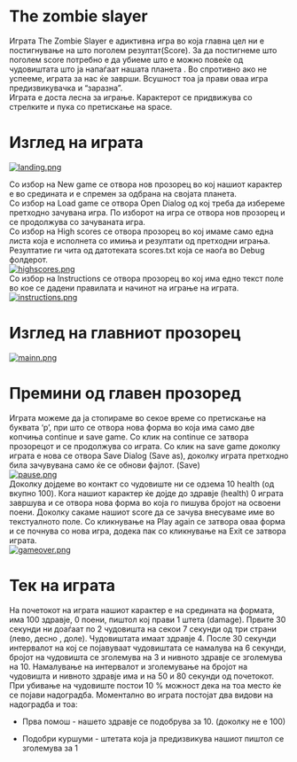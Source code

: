 # The zombie slayer

Играта The Zombie Slayer е адиктивна игра во која главна цел ни е постигнување на што поголем резултат(Score). За да постигнеме што поголем score потребно е да убиеме што е можно повеќе од чудовиштата што ја напаѓаат нашата планета . Во спротивно ако не успееме, играта за нас ќе заврши. Всушност тоа ја прави оваа игра предизвикувачка и “заразна”. 
<br>Играта е доста лесна за играње. Карактерот се придвижува со стрелките и пука со претискање на space. 

# Изглед на играта

[![landing.png](https://s11.postimg.org/jxpczw8nn/landing.png)](https://postimg.org/image/chq3e3ky7/)

Со избор на New game се отвора нов прозорец во кој нашиот карактер е во средината и е спремен за одбрана на својата планета. <br>
Со избор на Load game се отвора  Open Dialog од кој треба да избереме претходно зачувана игра. По изборот на игра се отвора нов прозорец и се продолжува со зачуваната игра.<br>
Со избор на High scores се отвора прозорец во кој имаме само една листа која е исполнета со имиња и резултати од претходни играња. Резултатие ги чита од датотеката scores.txt која се наоѓа во Debug фолдерот. <br>
[![highscores.png](https://s30.postimg.org/9seug0sap/highscores.png)](https://postimg.org/image/ftcjd3ewt/)<br>
Со избор на Instructions се отвора прозорец во кој има едно текст поле во кое се дадени правилата и начинот на играње на играта.<br>
[![instructions.png](https://s14.postimg.org/ja4b5jrjl/instructions.png)](https://postimg.org/image/9ctachjxp/)

# Изглед на главниот прозорец
[![mainn.png](https://s13.postimg.org/cfunfbul3/mainn.png)](https://postimg.org/image/jj2iuy00j/)

# Премини од главен прозоред 
Играта можеме да ја стопираме во секое време со претискање на буквата ‘p’, при што се отвора нова форма во која има само две копчиња continue и save game. 
Со клик на continue се затвора прозорецот и се продолжува со играта.
Со клик на save game доколку играта е нова се отвора Save Dialog (Save as), доколку играта претходно била зачувувана само ќе се обнови фајлот. (Save) <br>
[![pause.png](https://s7.postimg.org/a3bebfz2j/pause.png)](https://postimg.org/image/3pmb86u6f/) <br>
Доколку дојдеме во контакт со чудовиште ни се одзема 10 health (од вкупно 100). Кога нашиот карактер ќе дојде до здравје (health) 0  играта завршува и се отвора нова форма во која го пишува бројот на освоени поени. Доколку сакаме нашиот score да се зачува внесуваме име во текстуалното поле. Со кликнување на Play again се затвора оваа форма и се почнува со нова игра, додека пак со кликнување на Exit се затвора играта.<br>
[![gameover.png](https://s17.postimg.org/j4oa5k2e7/gameover.png)](https://postimg.org/image/97d9chusb/) <br>

# Тек на играта
На почетокот на играта нашиот карактер е на средината на формата, има 100 здравје, 0 поени, пиштол кој прави 1 штета (damage). Првите 30 секунди ни доаѓаат по 2 чудовишта на секои 7 секунди од три страни (лево, десно , доле). Чудовиштата имаат здравје 4. После 30 секунди интервалот на кој се појавуваат чудовиштата се намалува на 6 секунди, бројот на чудовишта се зголемува на 3 и нивното здравје се зголемува на 10. Намалување на интервалот и зголемување на бројот на чудовишта и нивното здравје има и на 50 и 80 секунди од почетокот.
При убивање на чудовиште постои 10 % можност дека на тоа место ќе се појави надоградба. 
Моментално во играта постојат два видови на надоградба и тоа:
	 
-	Прва помош  -  нашето здравје се подобрува за 10. (доколку не е 100)
 
-	Подобри куршуми -  штетата која ја предизвикува нашиот пиштол се зголемува за 1
